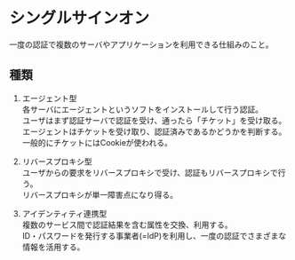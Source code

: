 # シングルサインオン
一度の認証で複数のサーバやアプリケーションを利用できる仕組みのこと。

## 種類
1. エージェント型  
各サーバにエージェントというソフトをインストールして行う認証。  
ユーザはまず認証サーバで認証を受け、通ったら「チケット」を受け取る。  
エージェントはチケットを受け取り、認証済みであるかどうかを判断する。  
一般的にチケットにはCookieが使われる。

1. リバースプロキシ型  
ユーザからの要求をリバースプロキシで受け、認証もリバースプロキシで行う。  
リバースプロキシが単一障害点になり得る。  

1. アイデンティティ連携型  
複数のサービス間で認証結果を含む属性を交換、利用する。  
ID・パスワードを発行する事業者(=IdP)を利用し、一度の認証でさまざまな情報を活用する。  
